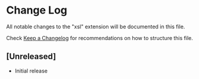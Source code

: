 # Change Log

All notable changes to the "xsl" extension will be documented in this file.

Check [Keep a Changelog](http://keepachangelog.com/) for recommendations on how to structure this file.

## [Unreleased]

- Initial release